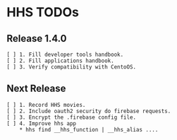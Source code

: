 # HHS TODOs

## Release 1.4.0
    [ ] 1. Fill developer tools handbook.
    [ ] 2. Fill applications handbook.
    [ ] 3. Verify compatibility with CentoOS.

## Next Release
    [ ] 1. Record HHS movies.
    [ ] 2. Include oauth2 security do firebase requests.
    [ ] 3. Encrypt the .firebase config file.
    [ ] 4. Improve hhs app
        * hhs find __hhs_function | __hhs_alias ....
